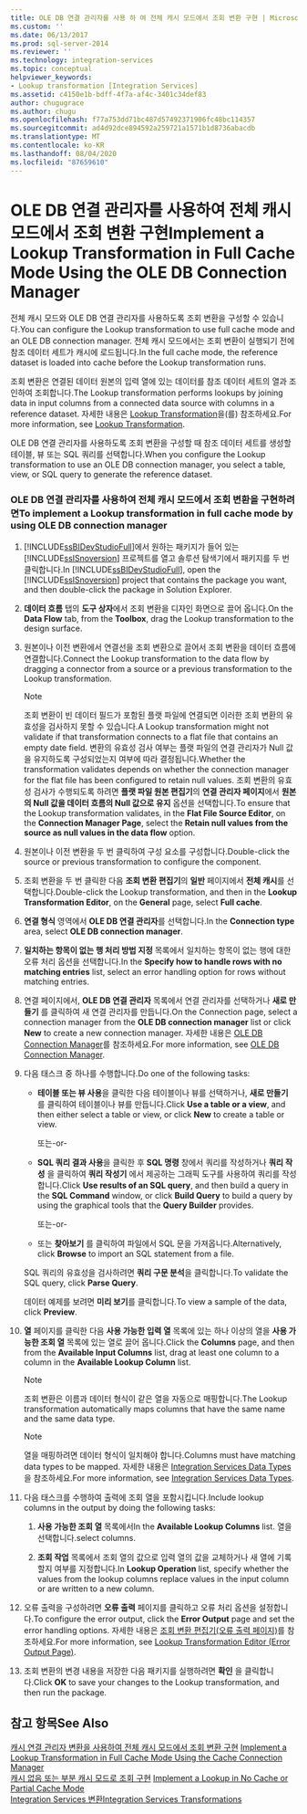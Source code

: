 ```yaml
---
title: OLE DB 연결 관리자를 사용 하 여 전체 캐시 모드에서 조회 변환 구현 | Microsoft Docs
ms.custom: ''
ms.date: 06/13/2017
ms.prod: sql-server-2014
ms.reviewer: ''
ms.technology: integration-services
ms.topic: conceptual
helpviewer_keywords:
- Lookup transformation [Integration Services]
ms.assetid: c4150e1b-bdff-4f7a-af4c-3401c34def83
author: chugugrace
ms.author: chugu
ms.openlocfilehash: f77a753dd71bc487d57492371906fc48bc114357
ms.sourcegitcommit: ad4d92dce894592a259721a1571b1d8736abacdb
ms.translationtype: MT
ms.contentlocale: ko-KR
ms.lasthandoff: 08/04/2020
ms.locfileid: "87659610"
---
```

# <a name="implement-a-lookup-transformation-in-full-cache-mode-using-the-ole-db-connection-manager"></a><span data-ttu-id="91dbd-102">OLE DB 연결 관리자를 사용하여 전체 캐시 모드에서 조회 변환 구현</span><span class="sxs-lookup"><span data-stu-id="91dbd-102">Implement a Lookup Transformation in Full Cache Mode Using the OLE DB Connection Manager</span></span>
  <span data-ttu-id="91dbd-103">전체 캐시 모드와 OLE DB 연결 관리자를 사용하도록 조회 변환을 구성할 수 있습니다.</span><span class="sxs-lookup"><span data-stu-id="91dbd-103">You can configure the Lookup transformation to use full cache mode and an OLE DB connection manager.</span></span> <span data-ttu-id="91dbd-104">전체 캐시 모드에서는 조회 변환이 실행되기 전에 참조 데이터 세트가 캐시에 로드됩니다.</span><span class="sxs-lookup"><span data-stu-id="91dbd-104">In the full cache mode, the reference dataset is loaded into cache before the Lookup transformation runs.</span></span>  
  
 <span data-ttu-id="91dbd-105">조회 변환은 연결된 데이터 원본의 입력 열에 있는 데이터를 참조 데이터 세트의 열과 조인하여 조회합니다.</span><span class="sxs-lookup"><span data-stu-id="91dbd-105">The Lookup transformation performs lookups by joining data in input columns from a connected data source with columns in a reference dataset.</span></span> <span data-ttu-id="91dbd-106">자세한 내용은 [Lookup Transformation](../data-flow/transformations/lookup-transformation.md)을(를) 참조하세요.</span><span class="sxs-lookup"><span data-stu-id="91dbd-106">For more information, see [Lookup Transformation](../data-flow/transformations/lookup-transformation.md).</span></span>  
  
 <span data-ttu-id="91dbd-107">OLE DB 연결 관리자를 사용하도록 조회 변환을 구성할 때 참조 데이터 세트를 생성할 테이블, 뷰 또는 SQL 쿼리를 선택합니다.</span><span class="sxs-lookup"><span data-stu-id="91dbd-107">When you configure the Lookup transformation to use an OLE DB connection manager, you select a table, view, or SQL query to generate the reference dataset.</span></span>  
  
### <a name="to-implement-a-lookup-transformation-in-full-cache-mode-by-using-ole-db-connection-manager"></a><span data-ttu-id="91dbd-108">OLE DB 연결 관리자를 사용하여 전체 캐시 모드에서 조회 변환을 구현하려면</span><span class="sxs-lookup"><span data-stu-id="91dbd-108">To implement a Lookup transformation in full cache mode by using OLE DB connection manager</span></span>  
  
1.  <span data-ttu-id="91dbd-109">[!INCLUDE[ssBIDevStudioFull](../../includes/ssbidevstudiofull-md.md)]에서 원하는 패키지가 들어 있는 [!INCLUDE[ssISnoversion](../../includes/ssisnoversion-md.md)] 프로젝트를 열고 솔루션 탐색기에서 패키지를 두 번 클릭합니다.</span><span class="sxs-lookup"><span data-stu-id="91dbd-109">In [!INCLUDE[ssBIDevStudioFull](../../includes/ssbidevstudiofull-md.md)], open the [!INCLUDE[ssISnoversion](../../includes/ssisnoversion-md.md)] project that contains the package you want, and then double-click the package in Solution Explorer.</span></span>  
  
2.  <span data-ttu-id="91dbd-110">**데이터 흐름** 탭의 **도구 상자**에서 조회 변환을 디자인 화면으로 끌어 옵니다.</span><span class="sxs-lookup"><span data-stu-id="91dbd-110">On the **Data Flow** tab, from the **Toolbox**, drag the Lookup transformation to the design surface.</span></span>  
  
3.  <span data-ttu-id="91dbd-111">원본이나 이전 변환에서 연결선을 조회 변환으로 끌어서 조회 변환을 데이터 흐름에 연결합니다.</span><span class="sxs-lookup"><span data-stu-id="91dbd-111">Connect the Lookup transformation to the data flow by dragging a connector from a source or a previous transformation to the Lookup transformation.</span></span>  
  
    > [!NOTE]  
    >  <span data-ttu-id="91dbd-112">조회 변환이 빈 데이터 필드가 포함된 플랫 파일에 연결되면 이러한 조회 변환의 유효성을 검사하지 못할 수 있습니다.</span><span class="sxs-lookup"><span data-stu-id="91dbd-112">A Lookup transformation might not validate if that transformation connects to a flat file that contains an empty date field.</span></span> <span data-ttu-id="91dbd-113">변환의 유효성 검사 여부는 플랫 파일의 연결 관리자가 Null 값을 유지하도록 구성되었는지 여부에 따라 결정됩니다.</span><span class="sxs-lookup"><span data-stu-id="91dbd-113">Whether the transformation validates depends on whether the connection manager for the flat file has been configured to retain null values.</span></span> <span data-ttu-id="91dbd-114">조회 변환의 유효성 검사가 수행되도록 하려면 **플랫 파일 원본 편집기**의 **연결 관리자 페이지**에서 **원본의 Null 값을 데이터 흐름의 Null 값으로 유지** 옵션을 선택합니다.</span><span class="sxs-lookup"><span data-stu-id="91dbd-114">To ensure that the Lookup transformation validates, in the **Flat File Source Editor**, on the **Connection Manager Page**, select the **Retain null values from the source as null values in the data flow** option.</span></span>  
  
4.  <span data-ttu-id="91dbd-115">원본이나 이전 변환을 두 번 클릭하여 구성 요소를 구성합니다.</span><span class="sxs-lookup"><span data-stu-id="91dbd-115">Double-click the source or previous transformation to configure the component.</span></span>  
  
5.  <span data-ttu-id="91dbd-116">조회 변환을 두 번 클릭한 다음 **조회 변환 편집기**의 **일반** 페이지에서 **전체 캐시**를 선택합니다.</span><span class="sxs-lookup"><span data-stu-id="91dbd-116">Double-click the Lookup transformation, and then in the **Lookup Transformation Editor**, on the **General** page, select **Full cache**.</span></span>  
  
6.  <span data-ttu-id="91dbd-117">**연결 형식** 영역에서 **OLE DB 연결 관리자**를 선택합니다.</span><span class="sxs-lookup"><span data-stu-id="91dbd-117">In the **Connection type** area, select **OLE DB connection manager**.</span></span>  
  
7.  <span data-ttu-id="91dbd-118">**일치하는 항목이 없는 행 처리 방법 지정** 목록에서 일치하는 항목이 없는 행에 대한 오류 처리 옵션을 선택합니다.</span><span class="sxs-lookup"><span data-stu-id="91dbd-118">In the **Specify how to handle rows with no matching entries** list, select an error handling option for rows without matching entries.</span></span>  
  
8.  <span data-ttu-id="91dbd-119">연결 페이지에서, **OLE DB 연결 관리자** 목록에서 연결 관리자를 선택하거나 **새로 만들기** 를 클릭하여 새 연결 관리자를 만듭니다.</span><span class="sxs-lookup"><span data-stu-id="91dbd-119">On the Connection page, select a connection manager from the **OLE DB connection manager** list or click **New** to create a new connection manager.</span></span> <span data-ttu-id="91dbd-120">자세한 내용은 [OLE DB Connection Manager](ole-db-connection-manager.md)를 참조하세요.</span><span class="sxs-lookup"><span data-stu-id="91dbd-120">For more information, see [OLE DB Connection Manager](ole-db-connection-manager.md).</span></span>  
  
9. <span data-ttu-id="91dbd-121">다음 태스크 중 하나를 수행합니다.</span><span class="sxs-lookup"><span data-stu-id="91dbd-121">Do one of the following tasks:</span></span>  
  
    -   <span data-ttu-id="91dbd-122">**테이블 또는 뷰 사용**을 클릭한 다음 테이블이나 뷰를 선택하거나, **새로 만들기** 를 클릭하여 테이블이나 뷰를 만듭니다.</span><span class="sxs-lookup"><span data-stu-id="91dbd-122">Click **Use a table or a view**, and then either select a table or view, or click **New** to create a table or view.</span></span>  
  
         <span data-ttu-id="91dbd-123">또는</span><span class="sxs-lookup"><span data-stu-id="91dbd-123">-or-</span></span>  
  
    -   <span data-ttu-id="91dbd-124">**SQL 쿼리 결과 사용**을 클릭한 후 **SQL 명령** 창에서 쿼리를 작성하거나 **쿼리 작성** 을 클릭하여 **쿼리 작성기** 에서 제공하는 그래픽 도구를 사용하여 쿼리를 작성합니다.</span><span class="sxs-lookup"><span data-stu-id="91dbd-124">Click **Use results of an SQL query**, and then build a query in the **SQL Command** window, or click **Build Query** to build a query by using the graphical tools that the **Query Builder** provides.</span></span>  
  
         <span data-ttu-id="91dbd-125">또는</span><span class="sxs-lookup"><span data-stu-id="91dbd-125">-or-</span></span>  
  
    -   <span data-ttu-id="91dbd-126">또는 **찾아보기** 를 클릭하여 파일에서 SQL 문을 가져옵니다.</span><span class="sxs-lookup"><span data-stu-id="91dbd-126">Alternatively, click **Browse** to import an SQL statement from a file.</span></span>  
  
     <span data-ttu-id="91dbd-127">SQL 쿼리의 유효성을 검사하려면 **쿼리 구문 분석**을 클릭합니다.</span><span class="sxs-lookup"><span data-stu-id="91dbd-127">To validate the SQL query, click **Parse Query**.</span></span>  
  
     <span data-ttu-id="91dbd-128">데이터 예제를 보려면 **미리 보기**를 클릭합니다.</span><span class="sxs-lookup"><span data-stu-id="91dbd-128">To view a sample of the data, click **Preview**.</span></span>  
  
10. <span data-ttu-id="91dbd-129">**열** 페이지를 클릭한 다음 **사용 가능한 입력 열** 목록에 있는 하나 이상의 열을 **사용 가능한 조회 열** 목록에 있는 열로 끌어 옵니다.</span><span class="sxs-lookup"><span data-stu-id="91dbd-129">Click the **Columns** page, and then from the **Available Input Columns** list, drag at least one column to a column in the **Available Lookup Column** list.</span></span>  
  
    > [!NOTE]  
    >  <span data-ttu-id="91dbd-130">조회 변환은 이름과 데이터 형식이 같은 열을 자동으로 매핑합니다.</span><span class="sxs-lookup"><span data-stu-id="91dbd-130">The Lookup transformation automatically maps columns that have the same name and the same data type.</span></span>  
  
    > [!NOTE]  
    >  <span data-ttu-id="91dbd-131">열을 매핑하려면 데이터 형식이 일치해야 합니다.</span><span class="sxs-lookup"><span data-stu-id="91dbd-131">Columns must have matching data types to be mapped.</span></span> <span data-ttu-id="91dbd-132">자세한 내용은 [Integration Services Data Types](../data-flow/integration-services-data-types.md)을 참조하세요.</span><span class="sxs-lookup"><span data-stu-id="91dbd-132">For more information, see [Integration Services Data Types](../data-flow/integration-services-data-types.md).</span></span>  
  
11. <span data-ttu-id="91dbd-133">다음 태스크를 수행하여 출력에 조회 열을 포함시킵니다.</span><span class="sxs-lookup"><span data-stu-id="91dbd-133">Include lookup columns in the output by doing the following tasks:</span></span>  
  
    1.  <span data-ttu-id="91dbd-134">**사용 가능한 조회 열** 목록에서</span><span class="sxs-lookup"><span data-stu-id="91dbd-134">In the **Available Lookup Columns** list.</span></span> <span data-ttu-id="91dbd-135">열을 선택합니다.</span><span class="sxs-lookup"><span data-stu-id="91dbd-135">select columns.</span></span>  
  
    2.  <span data-ttu-id="91dbd-136">**조회 작업** 목록에서 조회 열의 값으로 입력 열의 값을 교체하거나 새 열에 기록할지 여부를 지정합니다.</span><span class="sxs-lookup"><span data-stu-id="91dbd-136">In **Lookup Operation** list, specify whether the values from the lookup columns replace values in the input column or are written to a new column.</span></span>  
  
12. <span data-ttu-id="91dbd-137">오류 출력을 구성하려면 **오류 출력** 페이지를 클릭하고 오류 처리 옵션을 설정합니다.</span><span class="sxs-lookup"><span data-stu-id="91dbd-137">To configure the error output, click the **Error Output** page and set the error handling options.</span></span> <span data-ttu-id="91dbd-138">자세한 내용은 [조회 변환 편집기&#40;오류 출력 페이지&#41;](../lookup-transformation-editor-error-output-page.md)를 참조하세요.</span><span class="sxs-lookup"><span data-stu-id="91dbd-138">For more information, see [Lookup Transformation Editor &#40;Error Output Page&#41;](../lookup-transformation-editor-error-output-page.md).</span></span>  
  
13. <span data-ttu-id="91dbd-139">조회 변환의 변경 내용을 저장한 다음 패키지를 실행하려면 **확인** 을 클릭합니다.</span><span class="sxs-lookup"><span data-stu-id="91dbd-139">Click **OK** to save your changes to the Lookup transformation, and then run the package.</span></span>  
  
## <a name="see-also"></a><span data-ttu-id="91dbd-140">참고 항목</span><span class="sxs-lookup"><span data-stu-id="91dbd-140">See Also</span></span>  
 <span data-ttu-id="91dbd-141">[캐시 연결 관리자 변환을 사용하여 전체 캐시 모드에서 조회 변환 구현](lookup-transformation-full-cache-mode-ole-db-connection-manager.md) </span><span class="sxs-lookup"><span data-stu-id="91dbd-141">[Implement a Lookup Transformation in Full Cache Mode Using the Cache Connection Manager](lookup-transformation-full-cache-mode-ole-db-connection-manager.md) </span></span>  
 <span data-ttu-id="91dbd-142">[캐시 없음 또는 부분 캐시 모드로 조회 구현](../data-flow/transformations/implement-a-lookup-in-no-cache-or-partial-cache-mode.md) </span><span class="sxs-lookup"><span data-stu-id="91dbd-142">[Implement a Lookup in No Cache or Partial Cache Mode](../data-flow/transformations/implement-a-lookup-in-no-cache-or-partial-cache-mode.md) </span></span>  
 [<span data-ttu-id="91dbd-143">Integration Services 변환</span><span class="sxs-lookup"><span data-stu-id="91dbd-143">Integration Services Transformations</span></span>](../data-flow/transformations/integration-services-transformations.md)  
  
  
